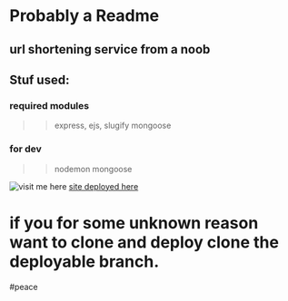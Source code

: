 # Probably a Readme

## url shortening service from a noob

## Stuf used:

### required modules
>> express,
>> ejs,
>> slugify
>> mongoose
### for dev
>> nodemon
>> mongoose

![visit me here](https://www.avishek.co.in/img/smol.png)
[site deployed here](https://urlshorte.herokuapp.com/)

# if you for some unknown reason want to clone and deploy clone the deployable branch.

#peace 
